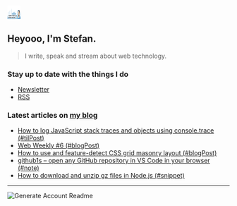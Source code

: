<img alt width="30" height="30" src="https://raw.githubusercontent.com/stefanjudis/stefanjudis/main/screenshot.png">

## Heyooo, I'm Stefan.

> I write, speak and stream about web technology.

### Stay up to date with the things I do

- [Newsletter](https://www.stefanjudis.com/newsletter/)
- [RSS](https://www.stefanjudis.com/feeds/)

### Latest articles on [my blog](https://www.stefanjudis.com)

<!-- BLOG-POST-LIST:START -->
- [How to log JavaScript stack traces and objects using console.trace (#tilPost)](https://www.stefanjudis.com/today-i-learned/how-to-log-javascript-stack-traces-using-console-trace/)
- [Web Weekly #6 (#blogPost)](https://www.stefanjudis.com/blog/web-weekly-6/)
- [How to use and feature-detect CSS grid masonry layout (#blogPost)](https://www.stefanjudis.com/blog/how-to-use-and-feature-detect-css-grid-masonry-layout/)
- [github1s – open any GitHub repository in VS Code in your browser (#note)](https://www.stefanjudis.com/notes/github1s-open-any-github-repository-in-vs-code-in-your-browser/)
- [How to download and unzip gz files in Node.js (#snippet)](https://www.stefanjudis.com/snippets/how-to-download-and-unzip-gz-files-in-node-js/)
<!-- BLOG-POST-LIST:END -->

---

![Generate Account Readme](https://github.com/stefanjudis/stefanjudis/workflows/Generate%20Account%20Readme/badge.svg)
